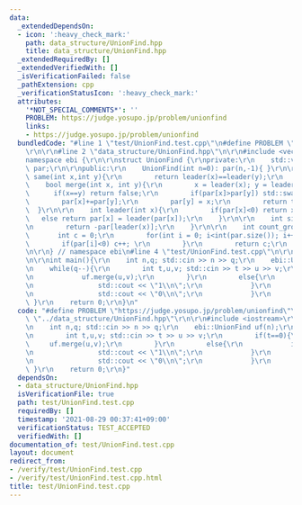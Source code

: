 ```yaml
---
data:
  _extendedDependsOn:
  - icon: ':heavy_check_mark:'
    path: data_structure/UnionFind.hpp
    title: data_structure/UnionFind.hpp
  _extendedRequiredBy: []
  _extendedVerifiedWith: []
  _isVerificationFailed: false
  _pathExtension: cpp
  _verificationStatusIcon: ':heavy_check_mark:'
  attributes:
    '*NOT_SPECIAL_COMMENTS*': ''
    PROBLEM: https://judge.yosupo.jp/problem/unionfind
    links:
    - https://judge.yosupo.jp/problem/unionfind
  bundledCode: "#line 1 \"test/UnionFind.test.cpp\"\n#define PROBLEM \"https://judge.yosupo.jp/problem/unionfind\"\
    \r\n\r\n#line 2 \"data_structure/UnionFind.hpp\"\n\r\n#include <vector>\r\n\r\n\
    namespace ebi {\r\n\r\nstruct UnionFind {\r\nprivate:\r\n    std::vector<int>\
    \ par;\r\n\r\npublic:\r\n    UnionFind(int n=0): par(n,-1){ }\r\n\r\n    bool\
    \ same(int x,int y){\r\n        return leader(x)==leader(y);\r\n    }\r\n\r\n\
    \    bool merge(int x, int y){\r\n        x = leader(x); y = leader(y);\r\n  \
    \      if(x==y) return false;\r\n        if(par[x]>par[y]) std::swap(x,y);\r\n\
    \        par[x]+=par[y];\r\n        par[y] = x;\r\n        return true;\r\n  \
    \  }\r\n\r\n    int leader(int x){\r\n        if(par[x]<0) return x;\r\n     \
    \   else return par[x] = leader(par[x]);\r\n    }\r\n\r\n    int size(int x){\r\
    \n        return -par[leader(x)];\r\n    }\r\n\r\n    int count_group(){\r\n \
    \       int c = 0;\r\n        for(int i = 0; i<int(par.size()); i++){\r\n    \
    \        if(par[i]<0) c++; \r\n        }\r\n        return c;\r\n    }\r\n};\r\
    \n\r\n} // namespace ebi\n#line 4 \"test/UnionFind.test.cpp\"\n\r\n#include <iostream>\r\
    \n\r\nint main(){\r\n    int n,q; std::cin >> n >> q;\r\n    ebi::UnionFind uf(n);\r\
    \n    while(q--){\r\n        int t,u,v; std::cin >> t >> u >> v;\r\n        if(t==0){\r\
    \n            uf.merge(u,v);\r\n        }\r\n        else{\r\n            if(uf.same(u,v)){\r\
    \n                std::cout << \"1\\n\";\r\n            }\r\n            else{\r\
    \n                std::cout << \"0\\n\";\r\n            }\r\n        }\r\n   \
    \ }\r\n    return 0;\r\n}\n"
  code: "#define PROBLEM \"https://judge.yosupo.jp/problem/unionfind\"\r\n\r\n#include\
    \ \"../data_structure/UnionFind.hpp\"\r\n\r\n#include <iostream>\r\n\r\nint main(){\r\
    \n    int n,q; std::cin >> n >> q;\r\n    ebi::UnionFind uf(n);\r\n    while(q--){\r\
    \n        int t,u,v; std::cin >> t >> u >> v;\r\n        if(t==0){\r\n       \
    \     uf.merge(u,v);\r\n        }\r\n        else{\r\n            if(uf.same(u,v)){\r\
    \n                std::cout << \"1\\n\";\r\n            }\r\n            else{\r\
    \n                std::cout << \"0\\n\";\r\n            }\r\n        }\r\n   \
    \ }\r\n    return 0;\r\n}"
  dependsOn:
  - data_structure/UnionFind.hpp
  isVerificationFile: true
  path: test/UnionFind.test.cpp
  requiredBy: []
  timestamp: '2021-08-29 00:37:41+09:00'
  verificationStatus: TEST_ACCEPTED
  verifiedWith: []
documentation_of: test/UnionFind.test.cpp
layout: document
redirect_from:
- /verify/test/UnionFind.test.cpp
- /verify/test/UnionFind.test.cpp.html
title: test/UnionFind.test.cpp
---
```

